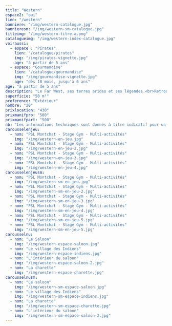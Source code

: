 ```yaml
---
title: "Western"
espace2: "oui"
lien: "/western"
banniere: "/img/western-catalogue.jpg"
bannieresm: "/img/western-sm-catalogue.jpg"
titleimg: "/img/western-titre-a.png"
catalogueimg: "/img/western-index-catalogue.jpg"
voiraussi:
  - espace : "Pirates"
    lien: "/catalogue/pirates"
    img: "/img/pirates-vignette.jpg"
    age: "à partir de 5 ans"
  - espace: "Gourmandise"
    lien: "/catalogue/gourmandise"
    img: "/img/gourmandise-vignette.jpg"
    age: "dès 18 mois, jusqu'à 6 ans"
age: "à partir de 5 ans"
description: "Le Far West, ses terres arides et ses légendes.<br>Retrouvez ici les éléments de décors des plus grands westerns :<br> saloon, village indien, totem et même une véritable charette pour arpenter les vastes plaines !"
superficie: "50 m²"
preference: "Extérieur"
nombre: "20"
prixlocation: "430"
prixmanifpro: "500"
prixmanifpart: "500"
nb: "Les informations techniques sont donnés à titre indicatif pour un cadre ludique optimal. <br>Elles sont ajustables à la situation : pour une superficie limitée on préférera un nombre réduit d'enfants, plus d'enfants necessitera une plus grande superficie de jeu, etc."
carousselenjeu:
  - nom: "PSL Montchat - Stage Gym - Multi-activités"
    img: "/img/western-en-jeu.jpg"
  - nom: "PSL Montchat - Stage Gym - Multi-activités"
    img: "/img/western-en-jeu-2.jpg"
  - nom: "PSL Montchat - Stage Gym - Multi-activités"
    img: "/img/western-en-jeu-3.jpg"
  - nom: "PSL Montchat - Stage Gym - Multi-activités"
    img: "/img/western-en-jeu-4.jpg"
carousselenjeusm:
  - nom: "PSL Montchat - Stage Gym - Multi-activités"
    img: "/img/western-sm-en-jeu.jpg"
  - nom: "PSL Montchat - Stage Gym - Multi-activités"
    img: "/img/western-sm-en-jeu-2.jpg"
  - nom: "PSL Montchat - Stage Gym - Multi-activités"
    img: "/img/western-sm-en-jeu-3.jpg"
  - nom: "PSL Montchat - Stage Gym - Multi-activités"
    img: "/img/western-sm-en-jeu-4.jpg"
  - nom: "PSL Montchat - Stage Gym - Multi-activités"
    img: "/img/western-sm-en-jeu-5.jpg"
  - nom: "PSL Montchat - Stage Gym - Multi-activités"
    img: "/img/western-sm-en-jeu-5.jpg"
carousselnu:
  - nom: "Le Saloon"
    img: "/img/western-espace-saloon.jpg"
  - nom: "Le village des Indiens"
    img: "/img/western-espace-indiens.jpg"
  - nom: "L'intérieur du saloon"
    img: "/img/western-espace-saloon-2.jpg"
  - nom: "La charette"
    img: "/img/western-espace-charette.jpg"     
carousselnusm:
  - nom: "Le saloon"
    img: "/img/western-sm-espace-saloon.jpg"
  - nom: "Le village des Indiens"
    img: "/img/western-sm-espace-indiens.jpg"
  - nom: "La charette"
    img: "/img/western-sm-espace-charette.jpg"
  - nom: "L'intérieur du saloon"
    img: "/img/western-sm-espace-saloon-2.jpg"   
---
```

